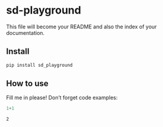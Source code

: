 # sd-playground

<!-- WARNING: THIS FILE WAS AUTOGENERATED! DO NOT EDIT! -->

This file will become your README and also the index of your
documentation.

## Install

``` sh
pip install sd_playground
```

## How to use

Fill me in please! Don’t forget code examples:

``` python
1+1
```

    2
